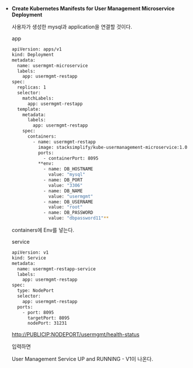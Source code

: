 - **Create Kubernetes Manifests for User Management Microservice Deployment**
    
    
    사용자가 생성한 mysql과 application을 연결할 것이다.
    
    app
    
    ```bash
    apiVersion: apps/v1
    kind: Deployment 
    metadata:
      name: usermgmt-microservice
      labels:
        app: usermgmt-restapp
    spec:
      replicas: 1
      selector:
        matchLabels:
          app: usermgmt-restapp
      template:  
        metadata:
          labels: 
            app: usermgmt-restapp
        spec:
          containers:
            - name: usermgmt-restapp
              image: stacksimplify/kube-usermanagement-microservice:1.0.0
              ports: 
                - containerPort: 8095           
              **env:
                - name: DB_HOSTNAME
                  value: "mysql"            
                - name: DB_PORT
                  value: "3306"            
                - name: DB_NAME
                  value: "usermgmt"            
                - name: DB_USERNAME
                  value: "root"            
                - name: DB_PASSWORD
                  value: "dbpassword11"**            
    
    ```
    
    containers에 Env를 넣는다.
    
    service
    
    ```bash
    apiVersion: v1
    kind: Service
    metadata:
      name: usermgmt-restapp-service
      labels: 
        app: usermgmt-restapp
    spec:
      type: NodePort
      selector:
        app: usermgmt-restapp
      ports: 
        - port: 8095
          targetPort: 8095
          nodePort: 31231
    
    ```
    
    [http://PUBLICIP:NODEPORT/usermgmt/health-status](http://15.165.59.229:31231/usermgmt/health-status)
    
    입력하면
    
    User Management Service UP and RUNNING - V1이 나온다.